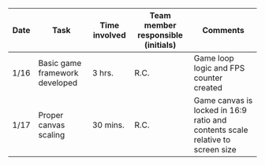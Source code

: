 |Date|Task|Time involved|Team member responsible (initials)|Comments|
|---|-----|-------------|----------------------------------|--------|
|1/16|Basic game framework developed|3 hrs.|R.C.|Game loop logic and FPS counter created|
|1/17|Proper canvas scaling|30 mins.|R.C.|Game canvas is locked in 16:9 ratio and contents scale relative to screen size|
